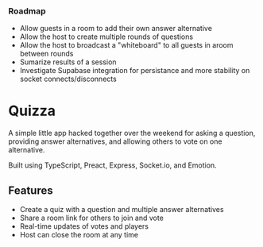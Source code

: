 ### Roadmap
- Allow guests in a room to add their own answer alternative
- Allow the host to create multiple rounds of questions
- Allow the host to broadcast a "whiteboard" to all guests in aroom between rounds
- Sumarize results of a session
- Investigate Supabase integration for persistance and more stability on socket connects/disconnects

# Quizza

A simple little app hacked together over the weekend for asking a question, providing answer alternatives, and allowing others to vote on one alternative.

Built using TypeScript, Preact, Express, Socket.io, and Emotion.

## Features

- Create a quiz with a question and multiple answer alternatives
- Share a room link for others to join and vote
- Real-time updates of votes and players
- Host can close the room at any time
